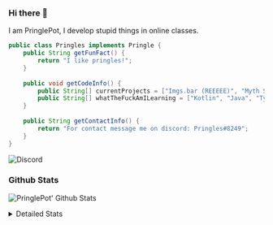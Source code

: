 ### Hi there 👋

I am PringlePot, I develop stupid things in online classes. 

```java
public class Pringles implements Pringle {
    public String getFunFact() {
        return "I like pringles!";
    }
    
    public void getCodeInfo() {
        public String[] currentProjects = ["Imgs.bar (REEEEE)", "Myth Sniper (Dead)"];
        public String[] whatTheFuckAmILearning = ["Kotlin", "Java", "Typescript", "NextJS"];
    }
    
    public String getContactInfo() {
        return "For contact message me on discord: Pringles#8249";
    }
}
```
![Discord](https://discord.c99.nl/widget/theme-1/226911291636318208.png)


### Github Stats
![PringlePot' Github Stats](https://github-readme-stats.vercel.app/api?username=PringlePot&show_icons=true&theme=dark)

<details>
  <summary>Detailed Stats</summary>
    
<!--START_SECTION:waka-->
![Lines of code](https://img.shields.io/badge/From%20Hello%20World%20I%27ve%20Written-96918%20lines%20of%20code-blue)

**🐱 My Github Data** 

> 🏆 496 Contributions in the Year 2021
 > 
> 📦 86.3 kB Used in Github's Storage 
 > 
> 💼 Opted to Hire
 > 
> 📜 7 Public Repositories 
 > 
> 🔑 9 Private Repositories  
 > 
**I'm an Early 🐤** 

```text
🌞 Morning    84 commits     █████░░░░░░░░░░░░░░░░░░░░   19.91% 
🌆 Daytime    175 commits    ██████████░░░░░░░░░░░░░░░   41.47% 
🌃 Evening    163 commits    █████████░░░░░░░░░░░░░░░░   38.63% 
🌙 Night      0 commits      ░░░░░░░░░░░░░░░░░░░░░░░░░   0.0%

```
📅 **I'm Most Productive on Monday** 

```text
Monday       90 commits     █████░░░░░░░░░░░░░░░░░░░░   21.33% 
Tuesday      38 commits     ██░░░░░░░░░░░░░░░░░░░░░░░   9.0% 
Wednesday    57 commits     ███░░░░░░░░░░░░░░░░░░░░░░   13.51% 
Thursday     52 commits     ███░░░░░░░░░░░░░░░░░░░░░░   12.32% 
Friday       34 commits     ██░░░░░░░░░░░░░░░░░░░░░░░   8.06% 
Saturday     63 commits     ███░░░░░░░░░░░░░░░░░░░░░░   14.93% 
Sunday       88 commits     █████░░░░░░░░░░░░░░░░░░░░   20.85%

```


📊 **This Week I Spent My Time On** 

```text
💬 Programming Languages: 
TypeScript               40 mins             ███████████████░░░░░░░░░░   61.52% 
HTML                     21 mins             ████████░░░░░░░░░░░░░░░░░   31.83% 
Go                       4 mins              █░░░░░░░░░░░░░░░░░░░░░░░░   6.65%

🔥 Editors: 
VS Code                  1 hr 6 mins         █████████████████████████   100.0%

```

**I Mostly Code in Java** 

```text
Java                     5 repos             ██████████░░░░░░░░░░░░░░░   41.67% 
Python                   2 repos             ████░░░░░░░░░░░░░░░░░░░░░   16.67% 
Kotlin                   1 repo              ██░░░░░░░░░░░░░░░░░░░░░░░   8.33% 
CSS                      1 repo              ██░░░░░░░░░░░░░░░░░░░░░░░   8.33% 
JavaScript               1 repo              ██░░░░░░░░░░░░░░░░░░░░░░░   8.33%

```



 Last Updated on 30/07/2021
<!--END_SECTION:waka-->
</details>
